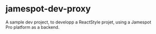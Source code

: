 # jamespot-dev-proxy

A sample dev project, to developp a ReactStyle projet, using a Jamespot Pro platform as a backend.


